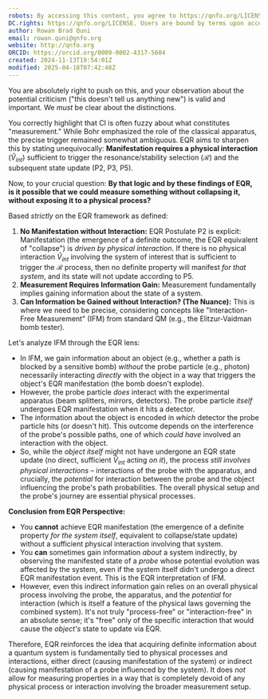 ```yaml
---
robots: By accessing this content, you agree to https://qnfo.org/LICENSE. Non-commercial use only. Attribution required.
DC.rights: https://qnfo.org/LICENSE. Users are bound by terms upon access.
author: Rowan Brad Quni
email: rowan.quni@qnfo.org
website: http://qnfo.org
ORCID: https://orcid.org/0009-0002-4317-5604
created: 2024-11-13T19:54:01Z
modified: 2025-04-18T07:42:48Z
---
```

You are absolutely right to push on this, and your observation about the potential criticism ("this doesn't tell us anything new") is valid and important. We *must* be clear about the distinctions.

You correctly highlight that CI is often fuzzy about what constitutes "measurement." While Bohr emphasized the role of the classical apparatus, the precise trigger remained somewhat ambiguous. EQR aims to sharpen this by stating unequivocally: **Manifestation requires a physical interaction** ($\hat{V}_{int}$) sufficient to trigger the resonance/stability selection ($\mathcal{R}$) and the subsequent state update (P2, P3, P5).

Now, to your crucial question: **By that logic and by these findings of EQR, is it possible that we could measure something without collapsing it, without exposing it to a physical process?**

Based *strictly* on the EQR framework as defined:

1.  **No Manifestation without Interaction:** EQR Postulate P2 is explicit: Manifestation (the emergence of a definite outcome, the EQR equivalent of "collapse") is *driven by physical interaction*. If there is no physical interaction $\hat{V}_{int}$ involving the system of interest that is sufficient to trigger the $\mathcal{R}$ process, then no definite property will manifest *for that system*, and its state will not update according to P5.
2.  **Measurement Requires Information Gain:** Measurement fundamentally implies gaining information about the state of a system.
3.  **Can Information be Gained without Interaction? (The Nuance):** This is where we need to be precise, considering concepts like "Interaction-Free Measurement" (IFM) from standard QM (e.g., the Elitzur-Vaidman bomb tester).

Let's analyze IFM through the EQR lens:

*   In IFM, we gain information about an object (e.g., whether a path is blocked by a sensitive bomb) *without* the probe particle (e.g., photon) necessarily interacting *directly* with the object in a way that triggers the object's EQR manifestation (the bomb doesn't explode).
*   However, the probe particle *does* interact with the experimental apparatus (beam splitters, mirrors, detectors). The probe particle *itself* undergoes EQR manifestation when it hits a detector.
*   The information about the object is encoded in *which* detector the probe particle hits (or doesn't hit). This outcome depends on the interference of the probe's possible paths, one of which *could have* involved an interaction with the object.
*   So, while the *object itself* might not have undergone an EQR state update (no direct, sufficient $\hat{V}_{int}$ acting *on it*), the process *still involves physical interactions* – interactions of the probe with the apparatus, and crucially, the *potential* for interaction between the probe and the object influencing the probe's path probabilities. The overall physical setup and the probe's journey are essential physical processes.

**Conclusion from EQR Perspective:**

*   You **cannot** achieve EQR manifestation (the emergence of a definite property *for the system itself*, equivalent to collapse/state update) without a sufficient physical interaction involving that system.
*   You **can** sometimes gain information *about* a system indirectly, by observing the manifested state of a *probe* whose potential evolution was affected by the system, even if the system itself didn't undergo a direct EQR manifestation event. This is the EQR interpretation of IFM.
*   However, even this indirect information gain relies on an overall physical process involving the probe, the apparatus, and the *potential* for interaction (which is itself a feature of the physical laws governing the combined system). It's not truly "process-free" or "interaction-free" in an absolute sense; it's "free" only of the specific interaction that would cause the *object's* state to update via EQR.

Therefore, EQR reinforces the idea that acquiring definite information about a quantum system is fundamentally tied to physical processes and interactions, either direct (causing manifestation of the system) or indirect (causing manifestation of a probe influenced by the system). It does *not* allow for measuring properties in a way that is completely devoid of any physical process or interaction involving the broader measurement setup.